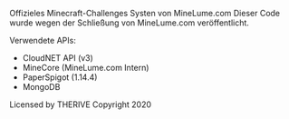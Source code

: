 Offizieles Minecraft-Challenges Systen von MineLume.com
Dieser Code wurde wegen der Schließung von MineLume.com veröffentlicht.

Verwendete APIs:
- CloudNET API (v3)
- MineCore (MineLume.com Intern)
- PaperSpigot (1.14.4)
- MongoDB

Licensed by THERIVE
Copyright 2020
